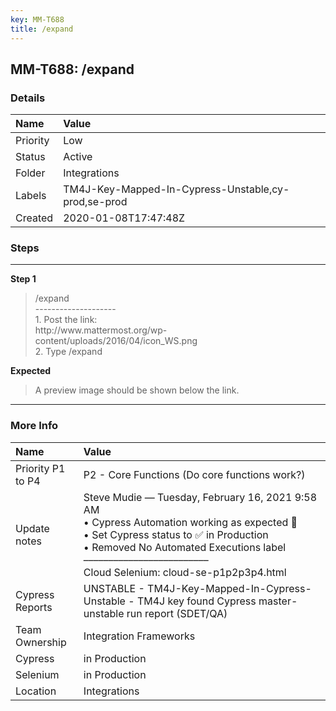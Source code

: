 ```yaml
---
key: MM-T688
title: /expand
---
```


## MM-T688: /expand

### Details

| Name     | Value                                               |
| :------- | :-------------------------------------------------- |
| Priority | Low                                                 |
| Status   | Active                                              |
| Folder   | Integrations                                        |
| Labels   | TM4J-Key-Mapped-In-Cypress-Unstable,cy-prod,se-prod |
| Created  | 2020-01-08T17:47:48Z                                |

### Steps

<hr/>

**Step 1**

> <article>/expand<br />--------------------<br />1. Post the link: <br />http://www.mattermost.org/wp-content/uploads/2016/04/icon_WS.png<br />2. Type /expand</article>

**Expected**

> <article>A preview image should be shown below the link.</article>

<hr/>

### More Info

| Name              | Value                                                                                                                                                                                                                                                       |
| :---------------- | :---------------------------------------------------------------------------------------------------------------------------------------------------------------------------------------------------------------------------------------------------------- |
| Priority P1 to P4 | P2 - Core Functions (Do core functions work?)                                                                                                                                                                                                               |
| Update notes      | Steve Mudie — Tuesday, February 16, 2021 9:58 AM<br>• Cypress Automation working as expected 🎉<br>• Set Cypress status to ✅ in Production<br>• Removed No Automated Executions label<br>–––––––––––––––––––––––––<br>Cloud Selenium: cloud-se-p1p2p3p4.html |
| Cypress Reports   | UNSTABLE - TM4J-Key-Mapped-In-Cypress-Unstable - TM4J key found Cypress master-unstable run report (SDET/QA)                                                                                                                                                |
| Team Ownership    | Integration Frameworks                                                                                                                                                                                                                                      |
| Cypress           | in Production                                                                                                                                                                                                                                               |
| Selenium          | in Production                                                                                                                                                                                                                                               |
| Location          | Integrations                                                                                                                                                                                                                                                |
